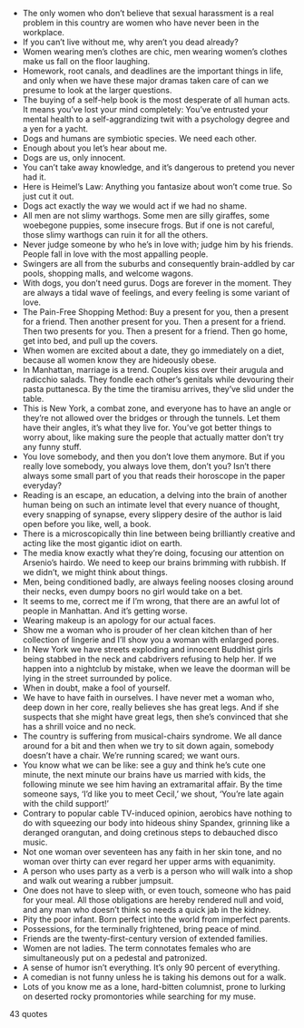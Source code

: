  - The only women who don’t believe that sexual harassment is a real problem in this country are women who have never been in the workplace.
 - If you can’t live without me, why aren’t you dead already?
 - Women wearing men’s clothes are chic, men wearing women’s clothes make us fall on the floor laughing.
 - Homework, root canals, and deadlines are the important things in life, and only when we have these major dramas taken care of can we presume to look at the larger questions.
 - The buying of a self-help book is the most desperate of all human acts. It means you’ve lost your mind completely: You’ve entrusted your mental health to a self-aggrandizing twit with a psychology degree and a yen for a yacht.
 - Dogs and humans are symbiotic species. We need each other.
 - Enough about you let’s hear about me.
 - Dogs are us, only innocent.
 - You can’t take away knowledge, and it’s dangerous to pretend you never had it.
 - Here is Heimel’s Law: Anything you fantasize about won’t come true. So just cut it out.
 - Dogs act exactly the way we would act if we had no shame.
 - All men are not slimy warthogs. Some men are silly giraffes, some woebegone puppies, some insecure frogs. But if one is not careful, those slimy warthogs can ruin it for all the others.
 - Never judge someone by who he’s in love with; judge him by his friends. People fall in love with the most appalling people.
 - Swingers are all from the suburbs and consequently brain-addled by car pools, shopping malls, and welcome wagons.
 - With dogs, you don’t need gurus. Dogs are forever in the moment. They are always a tidal wave of feelings, and every feeling is some variant of love.
 - The Pain-Free Shopping Method: Buy a present for you, then a present for a friend. Then another present for you. Then a present for a friend. Then two presents for you. Then a present for a friend. Then go home, get into bed, and pull up the covers.
 - When women are excited about a date, they go immediately on a diet, because all women know they are hideously obese.
 - In Manhattan, marriage is a trend. Couples kiss over their arugula and radicchio salads. They fondle each other’s genitals while devouring their pasta puttanesca. By the time the tiramisu arrives, they’ve slid under the table.
 - This is New York, a combat zone, and everyone has to have an angle or they’re not allowed over the bridges or through the tunnels. Let them have their angles, it’s what they live for. You’ve got better things to worry about, like making sure the people that actually matter don’t try any funny stuff.
 - You love somebody, and then you don’t love them anymore. But if you really love somebody, you always love them, don’t you? Isn’t there always some small part of you that reads their horoscope in the paper everyday?
 - Reading is an escape, an education, a delving into the brain of another human being on such an intimate level that every nuance of thought, every snapping of synapse, every slippery desire of the author is laid open before you like, well, a book.
 - There is a microscopically thin line between being brilliantly creative and acting like the most gigantic idiot on earth.
 - The media know exactly what they’re doing, focusing our attention on Arsenio’s hairdo. We need to keep our brains brimming with rubbish. If we didn’t, we might think about things.
 - Men, being conditioned badly, are always feeling nooses closing around their necks, even dumpy boors no girl would take on a bet.
 - It seems to me, correct me if I’m wrong, that there are an awful lot of people in Manhattan. And it’s getting worse.
 - Wearing makeup is an apology for our actual faces.
 - Show me a woman who is prouder of her clean kitchen than of her collection of lingerie and I’ll show you a woman with enlarged pores.
 - In New York we have streets exploding and innocent Buddhist girls being stabbed in the neck and cabdrivers refusing to help her. If we happen into a nightclub by mistake, when we leave the doorman will be lying in the street surrounded by police.
 - When in doubt, make a fool of yourself.
 - We have to have faith in ourselves. I have never met a woman who, deep down in her core, really believes she has great legs. And if she suspects that she might have great legs, then she’s convinced that she has a shrill voice and no neck.
 - The country is suffering from musical-chairs syndrome. We all dance around for a bit and then when we try to sit down again, somebody doesn’t have a chair. We’re running scared; we want ours.
 - You know what we can be like: see a guy and think he’s cute one minute, the next minute our brains have us married with kids, the following minute we see him having an extramarital affair. By the time someone says, ‘I’d like you to meet Cecil,’ we shout, ‘You’re late again with the child support!’
 - Contrary to popular cable TV-induced opinion, aerobics have nothing to do with squeezing our body into hideous shiny Spandex, grinning like a deranged orangutan, and doing cretinous steps to debauched disco music.
 - Not one woman over seventeen has any faith in her skin tone, and no woman over thirty can ever regard her upper arms with equanimity.
 - A person who uses party as a verb is a person who will walk into a shop and walk out wearing a rubber jumpsuit.
 - One does not have to sleep with, or even touch, someone who has paid for your meal. All those obligations are hereby rendered null and void, and any man who doesn’t think so needs a quick jab in the kidney.
 - Pity the poor infant. Born perfect into the world from imperfect parents.
 - Possessions, for the terminally frightened, bring peace of mind.
 - Friends are the twenty-first-century version of extended families.
 - Women are not ladies. The term connotates females who are simultaneously put on a pedestal and patronized.
 - A sense of humor isn’t everything. It’s only 90 percent of everything.
 - A comedian is not funny unless he is taking his demons out for a walk.
 - Lots of you know me as a lone, hard-bitten columnist, prone to lurking on deserted rocky promontories while searching for my muse.

43 quotes